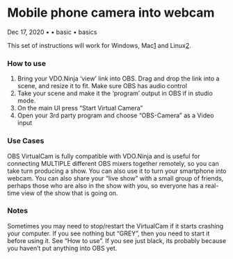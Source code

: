 # Mobile phone camera into webcam

Dec 17, 2020 • • basic • basics



This set of instructions will work for Windows, Mac[1](broken-reference) and Linux[2](broken-reference).

### How to use

1. Bring your VDO.Ninja ‘view’ link into OBS. Drag and drop the link into a scene, and resize it to fit. Make sure OBS has audio control
2. Take your scene and make it the ‘program’ output in OBS if in studio mode.
3. On the main UI press “Start Virtual Camera”
4. Open your 3rd party program and choose “OBS-Camera” as a Video input

### Use Cases

OBS VirtualCam is fully compatible with VDO.Ninja and is useful for connecting MULTIPLE different OBS mixers together remotely, so you can take turn producing a show. You can also use it to turn your smartphone into webcam. You can also share your “live show” with a small group of friends, perhaps those who are also in the show with you, so everyone has a real-time view of the show that is going on.

### Notes

Sometimes you may need to stop/restart the VirtualCam if it starts crashing your computer. If you see nothing but “GREY”, then you need to start it before using it. See “How to use”. If you see just black, its probably because you haven’t put anything into OBS yet.
